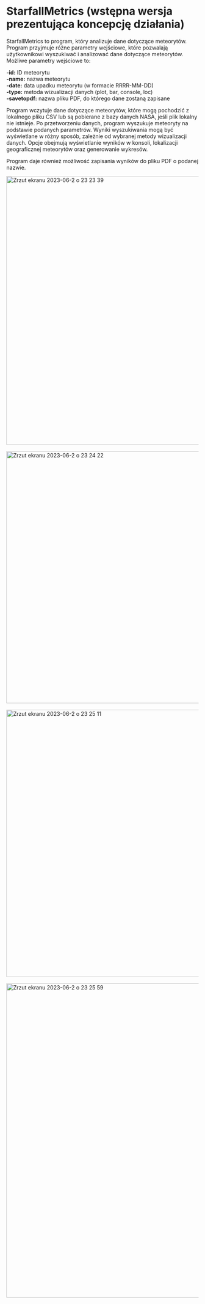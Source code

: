 # StarfallMetrics (wstępna wersja prezentująca koncepcję działania)
StarfallMetrics to program, który analizuje dane dotyczące meteorytów. Program przyjmuje różne parametry wejściowe, które pozwalają użytkownikowi wyszukiwać i analizować dane dotyczące meteorytów. Możliwe parametry wejściowe to:

<b>-id:</b> ID meteorytu<br>
<b>-name:</b> nazwa meteorytu<br>
<b>-date:</b> data upadku meteorytu (w formacie RRRR-MM-DD)<br>
<b>-type:</b> metoda wizualizacji danych (plot, bar, console, loc)<br>
<b>-savetopdf:</b> nazwa pliku PDF, do którego dane zostaną zapisane<br>

Program wczytuje dane dotyczące meteorytów, które mogą pochodzić z lokalnego pliku CSV lub są pobierane z bazy danych NASA, jeśli plik lokalny nie istnieje.
Po przetworzeniu danych, program wyszukuje meteoryty na podstawie podanych parametrów. Wyniki wyszukiwania mogą być wyświetlane w różny sposób, zależnie od wybranej metody wizualizacji danych. Opcje obejmują wyświetlanie wyników w konsoli, lokalizacji geograficznej meteorytów oraz generowanie wykresów.

Program daje również możliwość zapisania wyników do pliku PDF o podanej nazwie.

<img width="704" alt="Zrzut ekranu 2023-06-2 o 23 23 39" src="https://github.com/iadyo/StarfallMetrics/assets/60442527/ea02dd43-af6a-4e3c-ba02-5ddca2feaaff"><br><br>
<img width="660" alt="Zrzut ekranu 2023-06-2 o 23 24 22" src="https://github.com/iadyo/StarfallMetrics/assets/60442527/d779d7cd-91cb-4294-b042-134ffa768696"><br><br>
<img width="700" alt="Zrzut ekranu 2023-06-2 o 23 25 11" src="https://github.com/iadyo/StarfallMetrics/assets/60442527/db6fe4b4-4b9e-4e83-bc91-84e51e28566b"><br><br>
<img width="823" alt="Zrzut ekranu 2023-06-2 o 23 25 59" src="https://github.com/iadyo/StarfallMetrics/assets/60442527/b910aacf-dd6c-4a2c-aa83-beb8fe3c3dc8">
